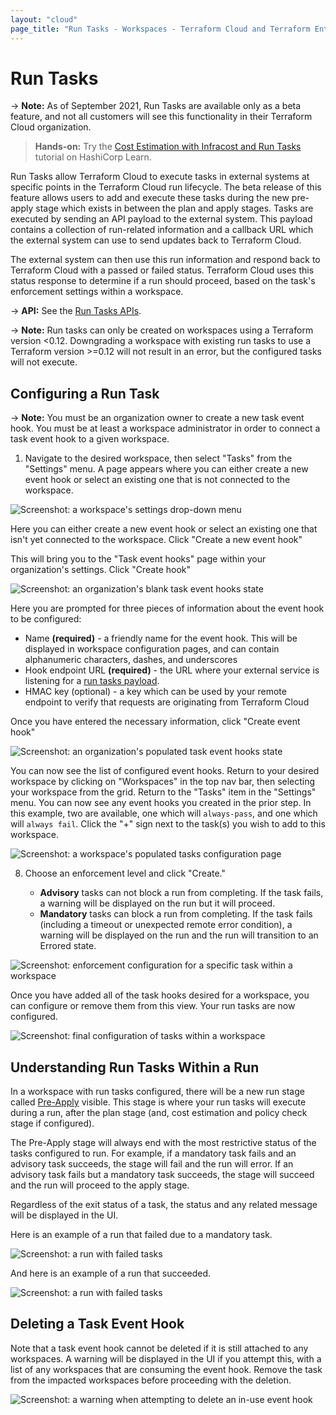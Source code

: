 ```yaml
---
layout: "cloud"
page_title: "Run Tasks - Workspaces - Terraform Cloud and Terraform Enterprise"
---
```


# Run Tasks

-> **Note:** As of September 2021, Run Tasks are available only as a beta feature, and not all customers will see this functionality in their Terraform Cloud organization.

> **Hands-on:** Try the [Cost Estimation with Infracost and Run Tasks](https://learn.hashicorp.com/tutorials/terraform/INSERTURLHERELOLOLOL) tutorial on HashiCorp Learn.

Run Tasks allow Terraform Cloud to execute tasks in external systems at specific points in the Terraform Cloud run lifecycle. The beta release of this feature allows users to add and execute these tasks during the new pre-apply stage which exists in between the plan and apply stages. Tasks are executed by sending an API payload to the external system. This payload contains a collection of run-related information and a callback URL which the external system can use to send updates back to Terraform Cloud.

The external system can then use this run information and respond back to Terraform Cloud with a passed or failed status. Terraform Cloud uses this status response to determine if a run should proceed, based on the task's enforcement settings within a workspace.

-> **API:** See the [Run Tasks APIs](../api/run-tasks.html).

-> **Note:** Run tasks can only be created on workspaces using a Terraform version <0.12. Downgrading a workspace with existing run tasks to use a Terraform version >=0.12 will not result in an error, but the configured tasks will not execute.

## Configuring a Run Task

-> **Note:** You must be an organization owner to create a new task event hook. You must be at least a workspace administrator in order to connect a task event hook to a given workspace.

1. Navigate to the desired workspace, then select "Tasks" from the "Settings" menu. A page appears where you can either create a new event hook or select an existing one that is not connected to the workspace.

![Screenshot: a workspace's settings drop-down menu](./images/run-tasks-workspace-settings.png)

Here you can either create a new event hook or select an existing one that isn't yet connected to the workspace. Click "Create a new event hook"

This will bring you to the "Task event hooks" page within your organization's settings. Click "Create hook"

![Screenshot: an organization's blank task event hooks state](./images/run-tasks-blank-event-hooks.png)

Here you are prompted for three pieces of information about the event hook to be configured:
- Name **(required)** - a friendly name for the event hook. This will be displayed in workspace configuration pages, and can contain alphanumeric characters, dashes, and underscores
- Hook endpoint URL **(required)** - the URL where your external service is listening for a [run tasks payload](../api/run-tasks.html).
- HMAC key (optional) - a key which can be used by your remote endpoint to verify that requests are originating from Terraform Cloud

Once you have entered the necessary information, click "Create event hook"

![Screenshot: an organization's populated task event hooks state](./images/run-tasks-event-hooks-populated.png)

You can now see the list of configured event hooks. Return to your desired workspace by clicking on "Workspaces" in the top nav bar, then selecting your workspace from the grid. Return to the "Tasks" item in the "Settings" menu. You can now see any event hooks you created in the prior step. In this example, two are available, one which will `always-pass`, and one which will `always fail`. Click the "+" sign next to the task(s) you wish to add to this workspace.

![Screenshot: a workspace's populated tasks configuration page](./images/run-tasks-workspace-tasks-populated.png)

8. Choose an enforcement level and click "Create."

     - **Advisory** tasks can not block a run from completing. If the task fails, a warning will be displayed on the run but it will proceed.
     - **Mandatory** tasks can block a run from completing. If the task fails (including a timeout or unexpected remote error condition), a warning will be displayed on the run and the run will transition to an Errored state.


![Screenshot: enforcement configuration for a specific task within a workspace](./images/run-tasks-add-to-workspace.png)

Once you have added all of the task hooks desired for a workspace, you can configure or remove them from this view. Your run tasks are now configured.

![Screenshot: final configuration of tasks within a workspace](./images/run-tasks-final-workspace-configuration.png)


## Understanding Run Tasks Within a Run

In a workspace with run tasks configured, there will be a new run stage called [Pre-Apply](../run/states.html) visible. This stage is where your run tasks will execute during a run, after the plan stage (and, cost estimation and policy check stage if configured).

The Pre-Apply stage will always end with the most restrictive status of the tasks configured to run. For example, if a mandatory task fails and an advisory task succeeds, the stage will fail and the run will error. If an advisory task fails but a mandatory task succeeds, the stage will succeed and the run will proceed to the apply stage.

Regardless of the exit status of a task, the status and any related message will be displayed in the UI.

Here is an example of a run that failed due to a mandatory task.

![Screenshot: a run with failed tasks](./images/run-tasks-run-failed.png)

And here is an example of a run that succeeded.

![Screenshot: a run with failed tasks](./images/run-tasks-run-success.png)

## Deleting a Task Event Hook

Note that a task event hook cannot be deleted if it is still attached to any workspaces. A warning will be displayed in the UI if you attempt this, with a list of any workspaces that are consuming the event hook. Remove the task from the impacted workspaces before proceeding with the deletion.

![Screenshot: a warning when attempting to delete an in-use event hook](./images/run-tasks-delete-hook-warning.png)

